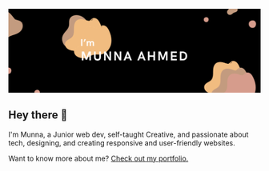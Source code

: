 [![Munna's GitHub Banner](./assets/githubBanner.png)](https://developermunnaahmed.com/)

## Hey there 👋

I'm Munna, a Junior web dev, self-taught Creative, and passionate about tech, designing, and creating responsive and user-friendly websites.

Want to know more about me? [Check out my portfolio.](https://developermunnaahmed.com/)
